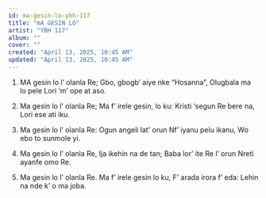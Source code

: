 ```yaml
---
id: ma-gesin-lo-ybh-117
title: "mA GESIN LO"
artist: "YBH 117"
album: ""
cover: ""
created: "April 13, 2025, 10:45 AM"
updated: "April 13, 2025, 10:45 AM"
---
```


1. MA gesin lo l’ olanla Re;
Gbo, gbogb’ aiye nke “Hosanna”,
Olugbala ma lo pele
Lori ‘m’ ope at aso.

2. Ma gesin lo l’ olanla Re;
Ma f’ irele gesin, lo ku:
Kristi ‘segun Re bere na,
Lori ese ati iku.

3. Ma gesin lo l’ olanla Re:
Ogun angeli lat’ orun
Nf’ iyanu pelu ikanu,
Wo ebo to sunmole yi.

4. Ma gesin lo l’ olanla Re,
Ija ikehin na de tan;
Baba lor’ ite Re l’ orun
Nreti ayanfe omo Re.

5. Ma gesin lo l’ olanla Re.
Ma f’ irele gesin lo ku,
F’ arada irora f’ eda:
Lehin na nde k’ o ma joba.